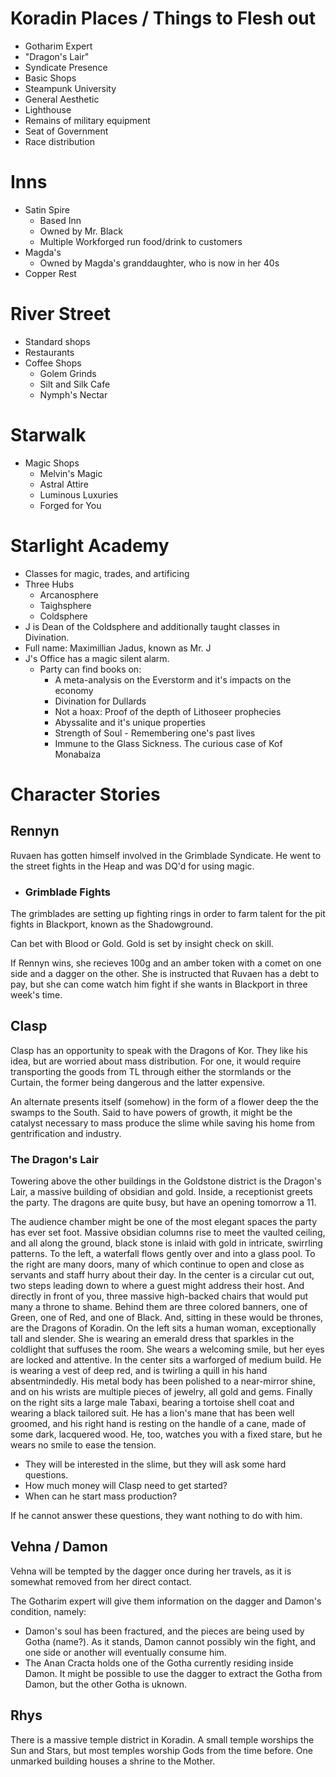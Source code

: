 # Koradin Places / Things to Flesh out

- Gotharim Expert
- "Dragon's Lair"
- Syndicate Presence
- Basic Shops
- Steampunk University
- General Aesthetic
- Lighthouse
- Remains of military equipment
- Seat of Government
- Race distribution

# Inns

- Satin Spire
    - Based Inn
    - Owned by Mr. Black
    - Multiple Workforged run food/drink to customers
- Magda's
    - Owned by Magda's granddaughter, who is now in her 40s
- Copper Rest

# River Street

- Standard shops
- Restaurants
- Coffee Shops
    - Golem Grinds
    - Silt and Silk Cafe
    - Nymph's Nectar

# Starwalk

- Magic Shops
    - Melvin's Magic
    - Astral Attire
    - Luminous Luxuries
    - Forged for You

# Starlight Academy

- Classes for magic, trades, and artificing
- Three Hubs
    - Arcanosphere
    - Taighsphere
    - Coldsphere
- J is Dean of the Coldsphere and additionally taught classes in Divination.
- Full name: Maximillian Jadus, known as Mr. J
- J's Office has a magic silent alarm.
    - Party can find books on:
        - A meta-analysis on the Everstorm and it's impacts on the economy
        - Divination for Dullards
        - Not a hoax: Proof of the depth of Lithoseer prophecies
        - Abyssalite and it's unique properties
        - Strength of Soul - Remembering one's past lives
        - Immune to the Glass Sickness. The curious case of Kof Monabaiza

# Character Stories

## Rennyn

Ruvaen has gotten himself involved in the Grimblade Syndicate. He went to the
street fights in the Heap and was DQ'd for using magic.

- ### Grimblade Fights

The grimblades are setting up fighting rings in order to farm talent for the
pit fights in Blackport, known as the Shadowground.

Can bet with Blood or Gold. Gold is set by insight check on skill.

If Rennyn wins, she recieves 100g and an amber token with a comet on one side
and a dagger on the other. She is instructed that Ruvaen has a debt to pay,
but she can come watch him fight if she wants in Blackport in three week's time.

## Clasp

Clasp has an opportunity to speak with the Dragons of Kor. They like his idea, but are worried about mass distribution.
For one, it would require transporting the goods from TL through either the stormlands or the Curtain, the former
being dangerous and the latter expensive.

An alternate presents itself (somehow) in the form of a flower deep the the swamps to the South.
Said to have powers of growth, it might be the catalyst necessary to mass produce the slime while
saving his home from gentrification and industry.

### The Dragon's Lair

Towering above the other buildings in the Goldstone district is the Dragon's Lair,
a massive building of obsidian and gold.  Inside, a receptionist greets the party.
The dragons are quite busy, but have an opening tomorrow a 11.

The audience chamber might be one of the most elegant spaces the party has ever
set foot. Massive obsidian columns rise to meet the vaulted ceiling, and all
along the ground, black stone is inlaid with gold in intricate, swirrling patterns.
To the left, a waterfall flows gently over and into a glass pool. To the
right are many doors, many of which continue to open and close as servants and staff
hurry about their day.  In the center is a circular cut out, two steps leading
down to where a guest might address their host. And directly in front of you,
three massive high-backed chairs that would put many a throne to shame.
Behind them are three colored banners, one of Green, one of Red, and one of Black.
And, sitting in these would be thrones, are the Dragons of Koradin. On the
left sits a human woman, exceptionally tall and slender. She is wearing an
emerald dress that sparkles in the coldlight that suffuses the room. She wears
a welcoming smile, but her eyes are locked and attentive. In the center sits
a warforged of medium build. He is wearing a vest of deep red, and is twirling
a quill in his hand absentmindedly. His metal body has been polished to a near-mirror shine,
and on his wrists are multiple pieces of jewelry, all gold and gems. Finally on the
right sits a large male Tabaxi, bearing a tortoise shell coat and wearing a
black tailored suit. He has a lion's mane that has been well groomed, and
his right hand is resting on the handle of a cane,
made of some dark, lacquered wood. He, too, watches you with a fixed stare,
but he wears no smile to ease the tension.

- They will be interested in the slime, but they will ask some hard questions.
- How much money will Clasp need to get started?
- When can he start mass production?

If he cannot answer these questions, they want nothing to do with him.

## Vehna / Damon

Vehna will be tempted by the dagger once during her travels, as it is somewhat removed from her
direct contact.

The Gotharim expert will give them information on the dagger and Damon's condition, namely:

- Damon's soul has been fractured, and the pieces are being used by Gotha (name?).
    As it stands, Damon cannot possibly win the fight, and one side or another will eventually consume him.
- The Anan Cracta holds one of the Gotha currently residing inside Damon. It might be possible to use the
dagger to extract the Gotha from Damon, but the other Gotha is uknown.

## Rhys

There is a massive temple district in Koradin. A small temple worships the Sun and Stars, but most temples
worship Gods from the time before. One unmarked building houses a shrine to the Mother.
